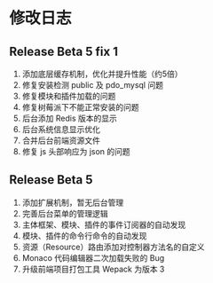 # 修改日志

## Release Beta 5 fix 1

1. 添加底层缓存机制，优化并提升性能（约5倍）
2. 修复安装检测 public 及 pdo_mysql 问题
3. 修复模块和插件加载的问题
4. 修复树莓派下不能正常安装的问题
5. 后台添加 Redis 版本的显示
6. 后台系统信息显示优化
7. 合并后台前端资源文件
8. 修复 js 头部响应为 json 的问题


## Release Beta 5

1. 添加扩展机制，暂无后台管理
2. 完善后台菜单的管理逻辑
3. 主体框架、模块、插件的事件订阅器的自动发现
4. 模块、插件的命令行命令的自动发现
5. 资源（Resource）路由添加对控制器方法名的自定义
6. Monaco 代码编辑器二次加载失败的 Bug
7. 升级前端项目打包工具 Wepack 为版本 3